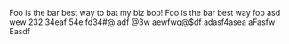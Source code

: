 Foo is the bar best way to bat my biz bop!
Foo is the bar best way
fop asd wew 232 34eaf 54e fd34#@ adf
@3w aewfwq@$df adasf4asea aFasfw Easdf